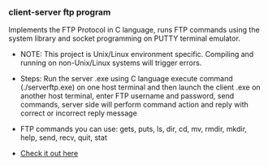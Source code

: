 ### client-server ftp program 

Implements the FTP Protocol in C language, runs FTP commands using the system library and socket programming on PUTTY terminal emulator.

- NOTE: This project is Unix/Linux environment specific. Compiling and running on non-Unix/Linux systems will trigger errors.

- Steps: Run the server .exe using C language execute command (./serverftp.exe) on one host terminal and then launch the client .exe on another host terminal, enter FTP username and password, send commands, server side will perform command action and reply with correct or incorrect reply message  

- FTP commands you can use: gets, puts, ls, dir, cd, mv, rmdir, mkdir, help, send, recv, quit, stat 

- [Check it out here](https://brianperel.github.io/project4.htm)
